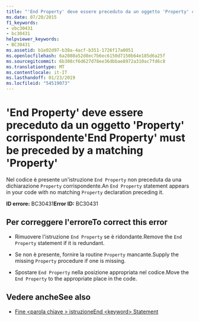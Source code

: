 ```yaml
---
title: "'End Property' deve essere preceduto da un oggetto 'Property' corrispondente"
ms.date: 07/20/2015
f1_keywords:
- vbc30431
- bc30431
helpviewer_keywords:
- BC30431
ms.assetid: b1e02d97-b38a-4acf-b351-1726f17a0051
ms.openlocfilehash: 6a2080a52d8ec7b6ec6150d7150b64e185d6a25f
ms.sourcegitcommit: 6b308cf6d627d78ee36dbbae8972a310ac7fd6c8
ms.translationtype: MT
ms.contentlocale: it-IT
ms.lasthandoff: 01/23/2019
ms.locfileid: "54519073"
---
```

# <a name="end-property-must-be-preceded-by-a-matching-property"></a><span data-ttu-id="8f7d8-102">'End Property' deve essere preceduto da un oggetto 'Property' corrispondente</span><span class="sxs-lookup"><span data-stu-id="8f7d8-102">'End Property' must be preceded by a matching 'Property'</span></span>
<span data-ttu-id="8f7d8-103">Nel codice è presente un'istruzione `End Property` non preceduta da una dichiarazione `Property` corrispondente.</span><span class="sxs-lookup"><span data-stu-id="8f7d8-103">An `End Property` statement appears in your code with no matching `Property` declaration preceding it.</span></span>  
  
 <span data-ttu-id="8f7d8-104">**ID errore:** BC30431</span><span class="sxs-lookup"><span data-stu-id="8f7d8-104">**Error ID:** BC30431</span></span>  
  
## <a name="to-correct-this-error"></a><span data-ttu-id="8f7d8-105">Per correggere l'errore</span><span class="sxs-lookup"><span data-stu-id="8f7d8-105">To correct this error</span></span>  
  
-   <span data-ttu-id="8f7d8-106">Rimuovere l'istruzione `End Property` se è ridondante.</span><span class="sxs-lookup"><span data-stu-id="8f7d8-106">Remove the `End Property` statement if it is redundant.</span></span>  
  
-   <span data-ttu-id="8f7d8-107">Se non è presente, fornire la routine `Property` mancante.</span><span class="sxs-lookup"><span data-stu-id="8f7d8-107">Supply the missing `Property` procedure if one is missing.</span></span>  
  
-   <span data-ttu-id="8f7d8-108">Spostare `End Property` nella posizione appropriata nel codice.</span><span class="sxs-lookup"><span data-stu-id="8f7d8-108">Move the `End Property` to the appropriate place in the code.</span></span>  
  
## <a name="see-also"></a><span data-ttu-id="8f7d8-109">Vedere anche</span><span class="sxs-lookup"><span data-stu-id="8f7d8-109">See also</span></span>

- [<span data-ttu-id="8f7d8-110">Fine \<parola chiave > istruzione</span><span class="sxs-lookup"><span data-stu-id="8f7d8-110">End \<keyword> Statement</span></span>](../../visual-basic/language-reference/statements/end-keyword-statement.md)
